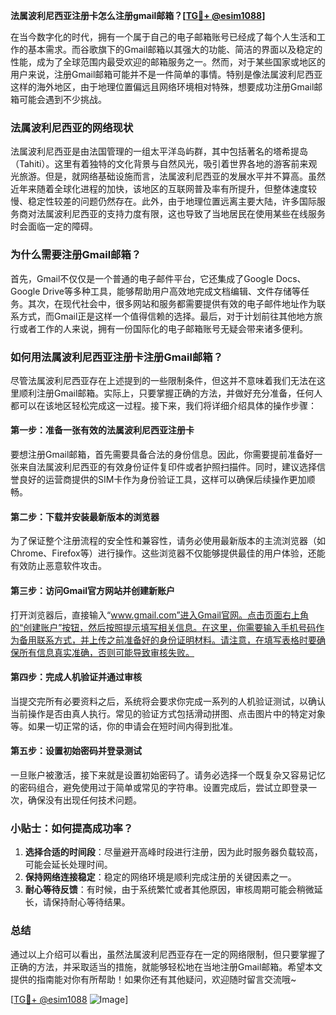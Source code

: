 **法属波利尼西亚注册卡怎么注册gmail邮箱？[[TG💪+ @esim1088](https://t.me/s/esim1088)]**

在当今数字化的时代，拥有一个属于自己的电子邮箱账号已经成了每个人生活和工作的基本需求。而谷歌旗下的Gmail邮箱以其强大的功能、简洁的界面以及稳定的性能，成为了全球范围内最受欢迎的邮箱服务之一。然而，对于某些国家或地区的用户来说，注册Gmail邮箱可能并不是一件简单的事情。特别是像法属波利尼西亚这样的海外地区，由于地理位置偏远且网络环境相对特殊，想要成功注册Gmail邮箱可能会遇到不少挑战。

### 法属波利尼西亚的网络现状

法属波利尼西亚是由法国管理的一组太平洋岛屿群，其中包括著名的塔希提岛（Tahiti）。这里有着独特的文化背景与自然风光，吸引着世界各地的游客前来观光旅游。但是，就网络基础设施而言，法属波利尼西亚的发展水平并不算高。虽然近年来随着全球化进程的加快，该地区的互联网普及率有所提升，但整体速度较慢、稳定性较差的问题仍然存在。此外，由于地理位置远离主要大陆，许多国际服务商对法属波利尼西亚的支持力度有限，这也导致了当地居民在使用某些在线服务时会面临一定的障碍。

### 为什么需要注册Gmail邮箱？

首先，Gmail不仅仅是一个普通的电子邮件平台，它还集成了Google Docs、Google Drive等多种工具，能够帮助用户高效地完成文档编辑、文件存储等任务。其次，在现代社会中，很多网站和服务都需要提供有效的电子邮件地址作为联系方式，而Gmail正是这样一个值得信赖的选择。最后，对于计划前往其他地方旅行或者工作的人来说，拥有一份国际化的电子邮箱账号无疑会带来诸多便利。

### 如何用法属波利尼西亚注册卡注册Gmail邮箱？

尽管法属波利尼西亚存在上述提到的一些限制条件，但这并不意味着我们无法在这里顺利注册Gmail邮箱。实际上，只要掌握正确的方法，并做好充分准备，任何人都可以在该地区轻松完成这一过程。接下来，我们将详细介绍具体的操作步骤：

#### 第一步：准备一张有效的法属波利尼西亚注册卡
要想注册Gmail邮箱，首先需要具备合法的身份信息。因此，你需要提前准备好一张来自法属波利尼西亚的有效身份证件复印件或者护照扫描件。同时，建议选择信誉良好的运营商提供的SIM卡作为身份验证工具，这样可以确保后续操作更加顺畅。

#### 第二步：下载并安装最新版本的浏览器
为了保证整个注册流程的安全性和兼容性，请务必使用最新版本的主流浏览器（如Chrome、Firefox等）进行操作。这些浏览器不仅能够提供最佳的用户体验，还能有效防止恶意软件攻击。

#### 第三步：访问Gmail官方网站并创建新账户
打开浏览器后，直接输入“www.gmail.com”进入Gmail官网。点击页面右上角的“创建账户”按钮，然后按照提示填写相关信息。在这里，你需要输入手机号码作为备用联系方式，并上传之前准备好的身份证明材料。请注意，在填写表格时要确保所有信息真实准确，否则可能导致审核失败。

#### 第四步：完成人机验证并通过审核
当提交完所有必要资料之后，系统将会要求你完成一系列的人机验证测试，以确认当前操作是否由真人执行。常见的验证方式包括滑动拼图、点击图片中的特定对象等。如果一切正常的话，你的申请会在短时间内得到批准。

#### 第五步：设置初始密码并登录测试
一旦账户被激活，接下来就是设置初始密码了。请务必选择一个既复杂又容易记忆的密码组合，避免使用过于简单或常见的字符串。设置完成后，尝试立即登录一次，确保没有出现任何技术问题。

### 小贴士：如何提高成功率？

1. **选择合适的时间段**：尽量避开高峰时段进行注册，因为此时服务器负载较高，可能会延长处理时间。
2. **保持网络连接稳定**：稳定的网络环境是顺利完成注册的关键因素之一。
3. **耐心等待反馈**：有时候，由于系统繁忙或者其他原因，审核周期可能会稍微延长，请保持耐心等待结果。

### 总结

通过以上介绍可以看出，虽然法属波利尼西亚存在一定的网络限制，但只要掌握了正确的方法，并采取适当的措施，就能够轻松地在当地注册Gmail邮箱。希望本文提供的指南能对你有所帮助！如果你还有其他疑问，欢迎随时留言交流哦~

[[TG💪+ @esim1088](https://t.me/s/esim1088) ![Image](https://i.postimg.cc/4NQfJmqS/Snipaste-2025-05-13-00-14-12.png)]